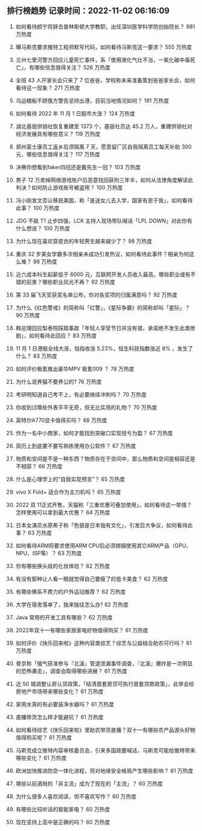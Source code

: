 
## 排行榜趋势 记录时间：2022-11-02 06:16:09
  
  1. 如何看待颜宁将辞去普林斯顿大学教职，出任深圳医学科学院创始院长？ 981 万热度
    
  2. 曝马斯克要求推特工程师默写代码，如何看待马斯克这一要求？ 555 万热度
    
  3. 兰州七里河警方回应儿童死亡事件，系「使用液化气灶不当，一氧化碳中毒死亡」，有哪些信息值得关注？ 526 万热度
    
  4. 全班 43 人开家长会只来了 7 位爸爸，学校称未来准备策划爸爸家长会，如何看待这一现象？ 271 万热度
    
  5. 乌运粮船不顾俄方警告坚持出港，目前当地情况如何？ 191 万热度
    
  6. 如何看待 2022 年 11 月 1 日股市大涨？ 124 万热度
    
  7. 湖北基层供销社恢复重建至 1373 个，基层社员达 45.2 万人，重建供销社对经济发展具有哪些意义？ 119 万热度
    
  8. 郑州富士康员工返乡后须隔离 7 天，愿意留厂区自我隔离员工每天补助 300 元，哪些信息值得关注？ 117 万热度
    
  9. 决赛你想看到faker四冠还是戴先生一冠？ 103 万热度
    
  10. 男子 12 万卖掉网络游戏账户后恶意找回获刑三年半，如何从法律角度解读此判决？如何防止游戏账号被盗用？ 100 万热度
    
  11. 冯小刚发文否认移民美国，称「是送女儿去入学，国家有恩于我」，如何看待此事？ 100 万热度
    
  12. JDG 不敌 T1 止步四强，LCK 主持人现场带队喊话「LPL DOWN」对此你有什么想说？ 100 万热度
    
  13. 为什么现在喜欢穿皮衣的年轻男生越来越少了？ 98 万热度
    
  14. 重庆 32 岁美女学霸多次相亲未成功引发热议，如何看待此事件？相亲为何这么难？ 98 万热度
    
  15. 近六成本科生起薪低于 6000 元，互联网开发人员收入最高，哪些职业或有不错的前景？哪些职业风光不再？ 92 万热度
    
  16. 第 33 届飞天奖获奖名单公布，你对各奖项的归属满意吗？ 92 万热度
    
  17. 为什么《红色警戒》的简称叫「红警」，《星际争霸》的简称却叫「星际」？ 90 万热度
    
  18. 韩总理回应梨泰院踩踏事故「年轻人享受节日并没有错，承诺绝不发生此类惨剧」，如何看待此回应？ 83 万热度
    
  19. 11 月 1 日港股全线大涨，恒指收涨 5.23%，恒生科技指数涨近 8% ，发生了什么？ 83 万热度
    
  20. 如何评价极氪推出豪华MPV 极氪009 ？ 78 万热度
    
  21. 为什么说养猫不要养公的? 76 万热度
    
  22. 考研明知道自己考不上，有必要继续冲刺吗？ 70 万热度
    
  23. 你收到过哪些外表平平无奇，但无比实用的礼物？ 70 万热度
    
  24. 英特尔A770显卡值得买吗？ 68 万热度
    
  25. 作为一名中小商家，如何才能找到突破口实现扭亏为盈？ 67 万热度
    
  26. 简历上到底要不要写熟练使用办公软件？ 67 万热度
    
  27. 物质和空间是不是一种东西？物质存在于空间中，那么物质和空间是相容还是不相容？ 66 万热度
    
  28. 什么是心理学上的“自我实现预言”？ 65 万热度
    
  29. vivo X Fold+ 适合作为主力机吗？ 65 万热度
    
  30. 2022 双 11正式开售，天猫称「三重优惠可叠加使用」，如何看待这一举措？怎样使用可以拿到最大优惠？ 64 万热度
    
  31. 日本女演员水原希子称「色狼是日本独有文化」，引发巨大争议，如何看待此事？ 63 万热度
    
  32. 如何看待ARM将要求使用ARM CPU后必须绑捆使用其它ARM产品（GPU、NPU、ISP等）？ 63 万热度
    
  33. 你有哪些换头级的化妆体验？ 62 万热度
    
  34. 有没有那种让人看一眼就觉得自己要瘦了的低卡美食？ 62 万热度
    
  35. 有哪些佛系不费力的户外运动推荐？ 62 万热度
    
  36. 大学在宿舍落单了，独来独往怎么办? 62 万热度
    
  37. Java 常用的开发工具有哪些？ 62 万热度
    
  38. 2022年双十一有哪些家居家电好物值得购买？ 61 万热度
    
  39. 如何评价《快乐回来啦》这种内容类综艺？综艺与公益结合助农可行吗？ 61 万热度
    
  40. 普京称「俄气获准参与『北溪』管道泄漏事件调查，『北溪』爆炸是一次明显的恐怖袭击」，调查会取得哪些进展？ 61 万热度
    
  41. 近 50 城调整认房认贷政策，「结清首套房贷可执行首套贷款政策」，此举会给房地产市场带来哪些变化？ 61 万热度
    
  42. 家用水真的有必要装净水器吗？ 61 万热度
    
  43. 直播带货怎么样才能避坑？ 61 万热度
    
  44. 如何看待综艺《快乐回来啦》里助农带货直播？双十一有哪些农产品源头好物值得购买呢？ 61 万热度
    
  45. 马斯克成立推特内容审核委员会，引来多国政要喊话，马斯克可能给推特带来哪些变化？ 61 万热度
    
  46. 欧洲加快推进防空一体化进程，将对地缘安全格局产生哪些影响？ 61 万热度
    
  47. 哪些以前酒局的「非主流」成为了现在的「主流」？ 60 万热度
    
  48. 为什么很多人喜欢阅读，但不喜欢写作？ 60 万热度
    
  49. 有哪些比较听话的智能家电？ 60 万热度
    
  50. 现在坚持上高中是正确的吗？ 60 万热度
    